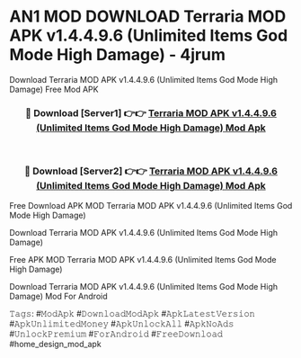 # AN1 MOD DOWNLOAD Terraria MOD APK v1.4.4.9.6 (Unlimited Items God Mode High Damage) - 4jrum
Download Terraria MOD APK v1.4.4.9.6 (Unlimited Items God Mode High Damage) Free Mod APK

<div align="center">
<h3>🔴 Download [Server1] 👉👉 <a href="https://apk-comot.site?title=Terraria_MOD_APK_v1.4.4.9.6_(Unlimited_Items_God_Mode_High_Damage)">Terraria MOD APK v1.4.4.9.6 (Unlimited Items God Mode High Damage) Mod Apk</a></h3><br>

<h3>🔴 Download [Server2] 👉👉 <a href="https://apk-comot.site?title=Terraria_MOD_APK_v1.4.4.9.6_(Unlimited_Items_God_Mode_High_Damage)">Terraria MOD APK v1.4.4.9.6 (Unlimited Items God Mode High Damage) Mod Apk</a></h3>
</div>


Free Download APK MOD Terraria MOD APK v1.4.4.9.6 (Unlimited Items God Mode High Damage)

Download Terraria MOD APK v1.4.4.9.6 (Unlimited Items God Mode High Damage) 

Free APK MOD Terraria MOD APK v1.4.4.9.6 (Unlimited Items God Mode High Damage) 

Download Terraria MOD APK v1.4.4.9.6 (Unlimited Items God Mode High Damage) Mod For Android

𝚃𝚊𝚐𝚜: #𝙼𝚘𝚍𝙰𝚙𝚔 #𝙳𝚘𝚠𝚗𝚕𝚘𝚊𝚍𝙼𝚘𝚍𝙰𝚙𝚔 #𝙰𝚙𝚔𝙻𝚊𝚝𝚎𝚜𝚝𝚅𝚎𝚛𝚜𝚒𝚘𝚗 #𝙰𝚙𝚔𝚄𝚗𝚕𝚒𝚖𝚒𝚝𝚎𝚍𝙼𝚘𝚗𝚎𝚢 #𝙰𝚙𝚔𝚄𝚗𝚕𝚘𝚌𝚔𝙰𝚕𝚕 #𝙰𝚙𝚔𝙽𝚘𝙰𝚍𝚜 #𝚄𝚗𝚕𝚘𝚌𝚔𝙿𝚛𝚎𝚖𝚒𝚞𝚖 #𝙵𝚘𝚛𝙰𝚗𝚍𝚛𝚘𝚒𝚍 #𝙵𝚛𝚎𝚎𝙳𝚘𝚠𝚗𝚕𝚘𝚊𝚍 #home_design_mod_apk
